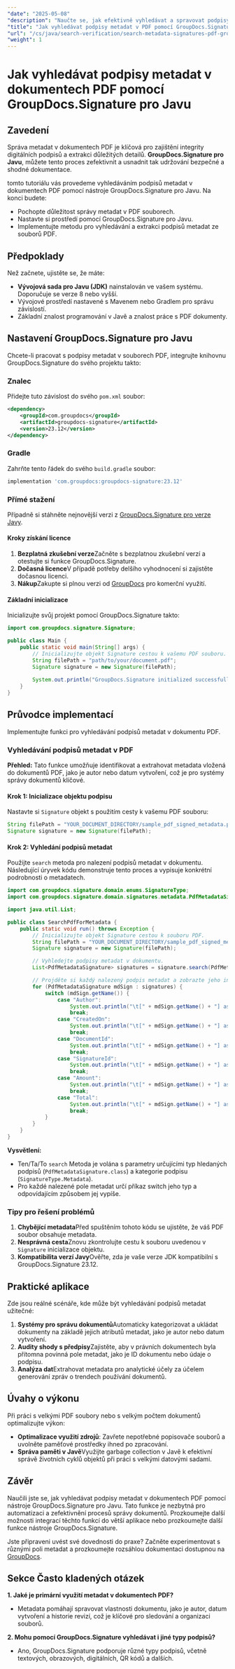 ```yaml
---
"date": "2025-05-08"
"description": "Naučte se, jak efektivně vyhledávat a spravovat podpisy metadat v dokumentech PDF pomocí GroupDocs.Signature pro Javu. Zjednodušte si procesy správy dokumentů."
"title": "Jak vyhledávat podpisy metadat v PDF pomocí GroupDocs.Signature pro Javu"
"url": "/cs/java/search-verification/search-metadata-signatures-pdf-groupdocs-java/"
"weight": 1
---
```


# Jak vyhledávat podpisy metadat v dokumentech PDF pomocí GroupDocs.Signature pro Javu

## Zavedení

Správa metadat v dokumentech PDF je klíčová pro zajištění integrity digitálních podpisů a extrakci důležitých detailů. **GroupDocs.Signature pro Javu**, můžete tento proces zefektivnit a usnadnit tak udržování bezpečné a shodné dokumentace.

tomto tutoriálu vás provedeme vyhledáváním podpisů metadat v dokumentech PDF pomocí nástroje GroupDocs.Signature pro Javu. Na konci budete:
- Pochopte důležitost správy metadat v PDF souborech.
- Nastavte si prostředí pomocí GroupDocs.Signature pro Javu.
- Implementujte metodu pro vyhledávání a extrakci podpisů metadat ze souborů PDF.

## Předpoklady

Než začnete, ujistěte se, že máte:
- **Vývojová sada pro Javu (JDK)** nainstalován ve vašem systému. Doporučuje se verze 8 nebo vyšší.
- Vývojové prostředí nastavené s Mavenem nebo Gradlem pro správu závislostí.
- Základní znalost programování v Javě a znalost práce s PDF dokumenty.

## Nastavení GroupDocs.Signature pro Javu

Chcete-li pracovat s podpisy metadat v souborech PDF, integrujte knihovnu GroupDocs.Signature do svého projektu takto:

### Znalec

Přidejte tuto závislost do svého `pom.xml` soubor:

```xml
<dependency>
    <groupId>com.groupdocs</groupId>
    <artifactId>groupdocs-signature</artifactId>
    <version>23.12</version>
</dependency>
```

### Gradle

Zahrňte tento řádek do svého `build.gradle` soubor:

```gradle
implementation 'com.groupdocs:groupdocs-signature:23.12'
```

### Přímé stažení

Případně si stáhněte nejnovější verzi z [GroupDocs.Signature pro verze Javy](https://releases.groupdocs.com/signature/java/).

#### Kroky získání licence

1. **Bezplatná zkušební verze**Začněte s bezplatnou zkušební verzí a otestujte si funkce GroupDocs.Signature.
2. **Dočasná licence**V případě potřeby delšího vyhodnocení si zajistěte dočasnou licenci.
3. **Nákup**Zakupte si plnou verzi od [GroupDocs](https://purchase.groupdocs.com/buy) pro komerční využití.

#### Základní inicializace

Inicializujte svůj projekt pomocí GroupDocs.Signature takto:

```java
import com.groupdocs.signature.Signature;

public class Main {
    public static void main(String[] args) {
        // Inicializujte objekt Signature cestou k vašemu PDF souboru.
        String filePath = "path/to/your/document.pdf";
        Signature signature = new Signature(filePath);
        
        System.out.println("GroupDocs.Signature initialized successfully!");
    }
}
```

## Průvodce implementací

Implementujte funkci pro vyhledávání podpisů metadat v dokumentu PDF.

### Vyhledávání podpisů metadat v PDF

**Přehled:** Tato funkce umožňuje identifikovat a extrahovat metadata vložená do dokumentů PDF, jako je autor nebo datum vytvoření, což je pro systémy správy dokumentů klíčové.

#### Krok 1: Inicializace objektu podpisu

Nastavte si `Signature` objekt s použitím cesty k vašemu PDF souboru:

```java
String filePath = "YOUR_DOCUMENT_DIRECTORY/sample_pdf_signed_metadata.pdf";
Signature signature = new Signature(filePath);
```

#### Krok 2: Vyhledání podpisů metadat

Použijte `search` metoda pro nalezení podpisů metadat v dokumentu. Následující úryvek kódu demonstruje tento proces a vypisuje konkrétní podrobnosti o metadatech.

```java
import com.groupdocs.signature.domain.enums.SignatureType;
import com.groupdocs.signature.domain.signatures.metadata.PdfMetadataSignature;

import java.util.List;

public class SearchPdfForMetadata {
    public static void run() throws Exception {
        // Inicializujte objekt Signature cestou k souboru PDF.
        String filePath = "YOUR_DOCUMENT_DIRECTORY/sample_pdf_signed_metadata.pdf";
        Signature signature = new Signature(filePath);

        // Vyhledejte podpisy metadat v dokumentu.
        List<PdfMetadataSignature> signatures = signature.search(PdfMetadataSignature.class, SignatureType.Metadata);

        // Projděte si každý nalezený podpis metadat a zobrazte jeho informace.
        for (PdfMetadataSignature mdSign : signatures) {
            switch (mdSign.getName()) {
                case "Author":
                    System.out.println("\t[" + mdSign.getName() + "] as String = " + mdSign.toString());
                    break;
                case "CreatedOn":
                    System.out.println("\t[" + mdSign.getName() + "] as DateTime = " + mdSign.toDateTime());
                    break;
                case "DocumentId":
                    System.out.println("\t[" + mdSign.getName() + "] as Integer = " + mdSign.toInteger());
                    break;
                case "SignatureId":
                    System.out.println("\t[" + mdSign.getName() + "] as Double = " + mdSign.toDouble());
                    break;
                case "Amount":
                    System.out.println("\t[" + mdSign.getName() + "] as Decimal = " + mdSign.toDouble());
                    break;
                case "Total":
                    System.out.println("\t[" + mdSign.getName() + "] as Float = " + mdSign.toDouble());
                    break;
            }
        }
    }
}
```

**Vysvětlení:** 
- Ten/Ta/To `search` Metoda je volána s parametry určujícími typ hledaných podpisů (`PdfMetadataSignature.class`) a kategorie podpisu (`SignatureType.Metadata`).
- Pro každé nalezené pole metadat určí příkaz switch jeho typ a odpovídajícím způsobem jej vypíše.

### Tipy pro řešení problémů

1. **Chybějící metadata**Před spuštěním tohoto kódu se ujistěte, že váš PDF soubor obsahuje metadata.
2. **Nesprávná cesta**Znovu zkontrolujte cestu k souboru uvedenou v `Signature` inicializace objektu.
3. **Kompatibilita verzí Javy**Ověřte, zda je vaše verze JDK kompatibilní s GroupDocs.Signature 23.12.

## Praktické aplikace

Zde jsou reálné scénáře, kde může být vyhledávání podpisů metadat užitečné:
1. **Systémy pro správu dokumentů**Automaticky kategorizovat a ukládat dokumenty na základě jejich atributů metadat, jako je autor nebo datum vytvoření.
2. **Audity shody s předpisy**Zajistěte, aby v právních dokumentech byla přítomna povinná pole metadat, jako je ID dokumentu nebo údaje o podpisu.
3. **Analýza dat**Extrahovat metadata pro analytické účely za účelem generování zpráv o trendech používání dokumentů.

## Úvahy o výkonu

Při práci s velkými PDF soubory nebo s velkým počtem dokumentů optimalizujte výkon:
- **Optimalizace využití zdrojů**: Zavřete nepotřebné popisovače souborů a uvolněte paměťové prostředky ihned po zpracování.
- **Správa paměti v Javě**Využijte garbage collection v Javě k efektivní správě životních cyklů objektů při práci s velkými datovými sadami.

## Závěr

Naučili jste se, jak vyhledávat podpisy metadat v dokumentech PDF pomocí nástroje GroupDocs.Signature pro Javu. Tato funkce je nezbytná pro automatizaci a zefektivnění procesů správy dokumentů. Prozkoumejte další možnosti integrací těchto funkcí do větší aplikace nebo prozkoumejte další funkce nástroje GroupDocs.Signature.

Jste připraveni uvést své dovednosti do praxe? Začněte experimentovat s různými poli metadat a prozkoumejte rozsáhlou dokumentaci dostupnou na [GroupDocs](https://docs.groupdocs.com/signature/java/).

## Sekce Často kladených otázek

**1. Jaké je primární využití metadat v dokumentech PDF?**
   - Metadata pomáhají spravovat vlastnosti dokumentu, jako je autor, datum vytvoření a historie revizí, což je klíčové pro sledování a organizaci souborů.

**2. Mohu pomocí GroupDocs.Signature vyhledávat i jiné typy podpisů?**
   - Ano, GroupDocs.Signature podporuje různé typy podpisů, včetně textových, obrazových, digitálních, QR kódů a dalších.